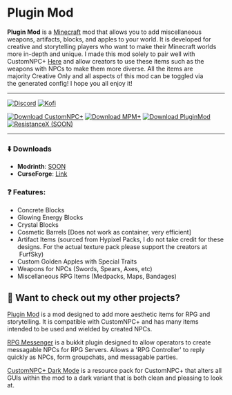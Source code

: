 # Plugin Mod

**Plugin Mod** is a [Minecraft](https://minecraft.net/) mod that allows you to add miscellaneous weapons, artifacts, blocks, and apples to your world. It is developed for creative and storytelling players who want to make their Minecraft worlds more in-depth and unique. I made this mod solely to pair well with CustomNPC+ [Here](https://legacy.curseforge.com/minecraft/mc-mods/customnpc-plus) and allow creators to use these items such as the weapons with NPCs to make them more diverse. All the items are majority Creative Only and all aspects of this mod can be toggled via the generated config! I hope you all enjoy it!

----------------
[![Discord](https://github.com/KAMKEEL/CustomNPC-Plus/blob/dev/images/Discord.png?raw=true)](https://discord.gg/pQqRTvFeJ5)
[![Kofi](https://github.com/KAMKEEL/CustomNPC-Plus/blob/dev/images/Kofi.png?raw=true)](https://ko-fi.com/kamkeel)

[![Download CustomNPC+](https://img.shields.io/badge/CustomNPC+-0081CB?style=for-the-badge&logo=material-ui&logoColor=white)](https://modrinth.com/mod/customnpc-plus)
[![Download MPM+](https://img.shields.io/badge/MorePlayerModels+-0081CB?style=for-the-badge&logo=material-ui&logoColor=white)](https://www.curseforge.com/minecraft/mc-mods/moreplayermodels-plus)
[![Download PluginMod](https://img.shields.io/badge/Plugin_Mod-0081CB?style=for-the-badge&logo=material-ui&logoColor=white)](https://www.curseforge.com/minecraft/mc-mods/the-plugin-mod)
[![ResistanceX (SOON)](https://img.shields.io/badge/Resistance_X-0081CB?style=for-the-badge&logo=material-ui&logoColor=white)]()

----------------

### ⬇️ Downloads

- **Modrinth**: [SOON]()
- **CurseForge**: [Link](curseforge.com/minecraft/mc-mods/the-plugin-mod)


### ❓ Features:
- Concrete Blocks
- Glowing Energy Blocks
- Crystal Blocks
- Cosmetic Barrels [Does not work as container, very efficient]
- Artifact Items (sourced from Hypixel Packs, I do not take credit for these designs. For the actual texture pack please support the creators at  FurfSky)
- Custom Golden Apples with Special Traits
- Weapons for NPCs (Swords, Spears, Axes, etc)
- Miscellaneous RPG Items (Medpacks, Maps, Bandages)


## 🔗 Want to check out my other projects?
[Plugin Mod](https://github.com/KAMKEEL/Plugin-Mod) is a mod designed to add more aesthetic items for RPG and storytelling. It is compatible with CustomNPC+ and has many items intended to be used and wielded by created NPCs.

[RPG Messenger](https://github.com/KAMKEEL/RPGMessenger) is a bukkit plugin designed to allow operators to create messagable NPCs for RPG Servers. Allows a 'RPG Controller' to reply quickly as NPCs, form groupchats, and messagable parties.

[CustomNPC+ Dark Mode](https://github.com/KAMKEEL/CustomNPC-Plus-Dark-Mode) is a resource pack for CustomNPC+ that alters all GUIs within the mod to a dark variant that is both clean and pleasing to look at.
